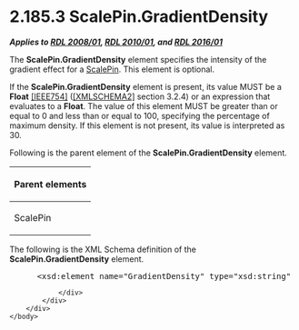 <html dir="LTR" xmlns:mshelp="http://msdn.microsoft.com/mshelp" xmlns:ddue="http://ddue.schemas.microsoft.com/authoring/2003/5" xmlns:xlink="http://www.w3.org/1999/xlink" xmlns:tool="http://www.microsoft.com/tooltip">
    <head>
        <meta http-equiv="Content-Type" content="text/html; CHARSET=utf-8"></meta>
        <meta name="save" content="history"></meta>
        <title>2.185.3 ScalePin.GradientDensity</title>
        <xml>
            <mshelp:toctitle title="2.185.3 ScalePin.GradientDensity"></mshelp:toctitle>
            <mshelp:rltitle title="[MS-RDL]: ScalePin.GradientDensity"></mshelp:rltitle>
            <mshelp:keyword index="A" term="2f1e3e06-cf32-4eca-9295-8931494cb0ad"></mshelp:keyword>
            <mshelp:attr name="DCSext.ContentType" value="open specification"></mshelp:attr>
            <mshelp:attr name="AssetID" value="2f1e3e06-cf32-4eca-9295-8931494cb0ad"></mshelp:attr>
            <mshelp:attr name="TopicType" value="kbRef"></mshelp:attr>
            <mshelp:attr name="DCSext.Title" value="[MS-RDL]: ScalePin.GradientDensity" />
        </xml>
    </head>
    <body>
        <div id="header">
            <h1 class="heading">2.185.3 ScalePin.GradientDensity</h1>
        </div>
        <div id="mainSection">
            <div id="mainBody">
                <div id="allHistory" class="saveHistory"></div>
                <div id="sectionSection0" class="section" name="collapseableSection">
                    

<p><b><i>Applies to </i></b><a href="1e855f94-4617-47e4-b89e-0856c6cb420f.html"><b><i>RDL 2008/01</i></b></a><b><i>,
</i></b><a href="3428e690-a348-4ec7-8a6a-8efb42d2cdee.html"><b><i>RDL 2010/01</i></b></a><b><i>,
and </i></b><a href="52ce3983-2bfc-4e72-9359-42aaf5fe4509.html"><b><i>RDL 2016/01</i></b></a></p>

<p>The <b>ScalePin.GradientDensity</b> element specifies the
intensity of the gradient effect for a <a href="b04b7ea8-b15d-4c22-a1e2-c8ac4f7f01b0.html">ScalePin</a>. This element is
optional.</p>

<p>If the <b>ScalePin.GradientDensity</b> element is present,
its value MUST be a <b>Float</b> <a href="https://go.microsoft.com/fwlink/?LinkId=89903">[IEEE754]</a> (<a href="https://go.microsoft.com/fwlink/?LinkId=90610">[XMLSCHEMA2]</a> section
3.2.4) or an expression that evaluates to a <b>Float</b>. The value of this
element MUST be greater than or equal to 0 and less than or equal
to 100, specifying the percentage of maximum density. If this element is
not present, its value is interpreted as 30.</p>

<p>Following is the parent element of the <b>ScalePin.GradientDensity</b>
element.</p>

<table>
 <thead>
  <tr>
   <th>
   <p>Parent elements</p>
   </th>
  </tr>
 </thead>
 <tr>
  <td>
  <p>ScalePin </p>
  </td>
 </tr>
</table>

<p>The following is the XML Schema definition of the <b>ScalePin.GradientDensity</b>
element.</p>

<dl>
<dd>
<div><pre> &lt;xsd:element name=&quot;GradientDensity&quot; type=&quot;xsd:string&quot; minOccurs=&quot;0&quot;&gt;
</pre></div>
</dd></dl>


                </div>
            </div>
        </div>
    </body>
</html>